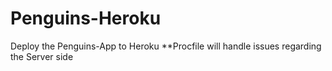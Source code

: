 # Penguins-Heroku
Deploy the Penguins-App to Heroku
**Procfile will handle issues regarding the Server side
